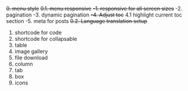 ~~0. menu style~~
~~0.1. menu responsive~~
~~-1. responsive for all screen sizes~~
-2. pagination
-3. dynamic pagination
~~-4. Adjust toc~~
4.1 highlight current toc section
-5. meta for posts
~~0.2. Language translation setup~~
1. shortcode for code
2. shortcode for collapsable
3. table
4. image gallery
5. file download
6. column
7. tab
8. box
9. icons